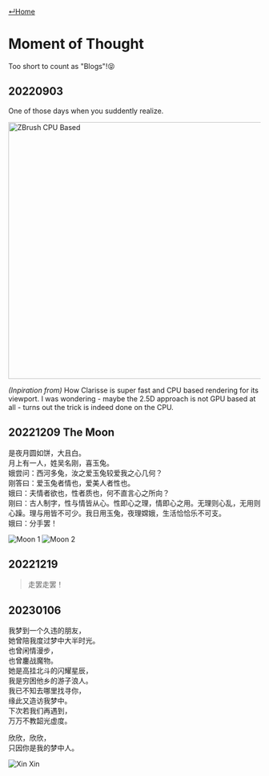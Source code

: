 [↵Home](https://www.totalimagine.com/)

# Moment of Thought

Too short to count as "Blogs"!😝

## 20220903

One of those days when you suddently realize.

<img alt="ZBrush CPU Based" width="512" src="https://images.totalimagine.com/zbrush-cpu-based.jpg"/>

*(Inpiration from)* How Clarisse is super fast and CPU based rendering for its viewport. I was wondering - maybe the 2.5D approach is not GPU based at all - turns out the trick is indeed done on the CPU.

## 20221209 The Moon

是夜月圆如饼，大且白。  
月上有一人，姓吴名刚，喜玉兔。  
娥尝问：西河多兔，汝之爱玉兔较爱我之心几何？  
刚答曰：爱玉兔者情也，爱美人者性也。  
娥曰：夫情者欲也，性者质也，何不直言心之所向？  
刚曰：古人制字，性与情皆从心。性即心之理，情即心之用。无理则心乱，无用则心躁。理与用皆不可少。我日用玉兔，夜理嫦娥，生活恰恰乐不可支。  
娥曰：分手罢！  

<img alt="Moon 1" max-height="512" src="https://images.totalimagine.com/Photos/Astronomy/20221209-Moon-1.jpg"/>
<img alt="Moon 2" max-height="512" src="https://images.totalimagine.com/Photos/Astronomy/20221209-Moon-2.jpg"/>

## 20221219

> 走罢走罢！

<!-- (Inspiration) Dream of Red Chamber -->

## 20230106

我梦到一个久违的朋友，  
她曾陪我度过梦中大半时光。  
也曾闲情漫步，  
也曾鏖战魔物。  
她是高挂北斗的闪耀星辰，  
我是穷困他乡的游子浪人。  
我已不知去哪里找寻你，  
缘此又造访我梦中。  
下次若我们再遇到，  
万万不教韶光虚度。  

欣欣，欣欣，  
只因你是我的梦中人。  

<img alt="Xin Xin" max-height="512" src="https://cdn.midjourney.com/e9059f81-85df-4fad-9a52-9ab7bfe41fc9/grid_0.png"/>